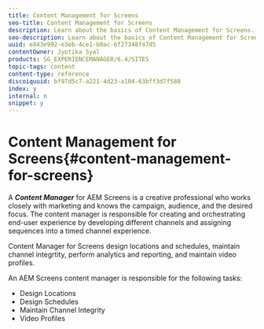 ```yaml
---
title: Content Management for Screens
seo-title: Content Management for Screens
description: Learn about the basics of Content Management for Screens.
seo-description: Learn about the basics of Content Management for Screens.
uuid: e843e992-e3eb-4ce1-b0ac-6f27348f47d5
contentOwner: Jyotika Syal
products: SG_EXPERIENCEMANAGER/6.4/SITES
topic-tags: content
content-type: reference
discoiquuid: bf97d5c7-a221-4d23-a104-63bff3d7f588
index: y
internal: n
snippet: y
---
```


# Content Management for Screens{#content-management-for-screens}

A ***Content Manager*** for AEM Screens is a creative professional who works closely with marketing and knows the campaign, audience, and the desired focus. The content manager is responsible for creating and orchestrating end-user experience by developing different channels and assigning sequences into a timed channel experience.

Content Manager for Screens design locations and schedules, maintain channel integrtity, perform analytics and reporting, and maintain video profiles.

An AEM Screens content manager is responsible for the following tasks:

* Design Locations
* Design Schedules
* Maintain Channel Integrity
* Video Profiles

